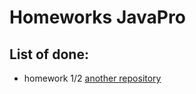 # Homeworks JavaPro

## List of done:

- homework 1/2 [another repository](https://github.com/Sawfucii23/hillel-javapro-git-demo)
